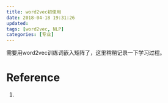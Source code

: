 ```yaml
---
title: word2vec初使用
date: 2018-04-18 19:31:26
updated:
tags: [word2vec, NLP]
categories: [专业]
---
```


需要用word2vec训练词嵌入矩阵了，这里稍稍记录一下学习过程。

<!--more-->



# Reference

1. []()
